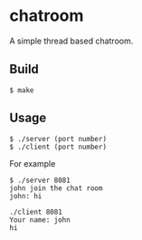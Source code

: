 # chatroom

A simple thread based chatroom.

## Build

```
$ make
```

## Usage

```
$ ./server (port number)
$ ./client (port number)
```

For example

```
$ ./server 8081
john join the chat room
john: hi
```

```
./client 8081
Your name: john
hi
```